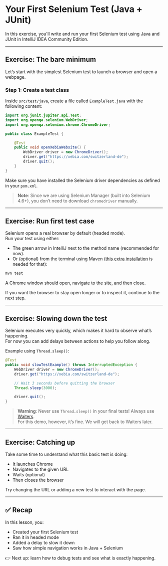 # Your First Selenium Test (Java + JUnit)

In this exercise, you'll write and run your first Selenium test using Java and JUnit in IntelliJ IDEA Community Edition.

---

## Exercise: The bare minimum

Let’s start with the simplest Selenium test to launch a browser and open a webpage.

### Step 1: Create a test class

Inside `src/test/java`, create a file called `ExampleTest.java` with the following content:

```java
import org.junit.jupiter.api.Test;
import org.openqa.selenium.WebDriver;
import org.openqa.selenium.chrome.ChromeDriver;

public class ExampleTest {

    @Test
    public void openXebiaWebsite() {
        WebDriver driver = new ChromeDriver();
        driver.get("https://xebia.com/switzerland-de");
        driver.quit();
    }
}
```

Make sure you have installed the Selenium driver dependencies as defined in your `pom.xml`.

> **Note**: Since we are using Selenium Manager (built into Selenium 4.6+), you don’t need to download `chromedriver` manually.

---

## Exercise: Run first test case

Selenium opens a real browser by default (headed mode).  
Run your test using either:

- The green arrow in IntelliJ next to the method name (recommended for now).
- Or (optional) from the terminal using Maven ([this extra installation](https://maven.apache.org/install.html) is needed for that):

```bash
mvn test
```

A Chrome window should open, navigate to the site, and then close.

If you want the browser to stay open longer or to inspect it, continue to the next step.

---

## Exercise: Slowing down the test

Selenium executes very quickly, which makes it hard to observe what’s happening.  
For now you can add delays between actions to help you follow along.

Example using `Thread.sleep()`:

```java
@Test
public void slowTestExample() throws InterruptedException {
    WebDriver driver = new ChromeDriver();
    driver.get("https://xebia.com/switzerland-de");

    // Wait 3 seconds before quitting the browser
    Thread.sleep(3000);

    driver.quit();
}
```

> **Warning**: Never use `Thread.sleep()` in your final tests! Always use [Waiters](https://www.selenium.dev/documentation/webdriver/waits/).  
For this demo, however, it’s fine. We will get back to Waiters later.

---

## Exercise: Catching up

Take some time to understand what this basic test is doing:
- It launches Chrome
- Navigates to the given URL
- Waits (optional)
- Then closes the browser

Try changing the URL or adding a new test to interact with the page.

---

## ✅ Recap

In this lesson, you:
- Created your first Selenium test
- Ran it in headed mode
- Added a delay to slow it down
- Saw how simple navigation works in Java + Selenium

👉 Next up: learn how to debug tests and see what is exactly happening.
